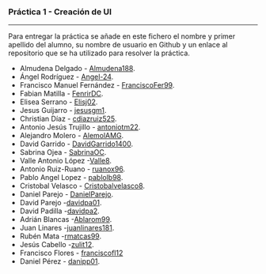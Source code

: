 ### Práctica 1 - Creación de UI
---

Para entregar la práctica se añade en este fichero el nombre y primer apellido del alumno, su nombre de usuario en Github y un enlace al repositorio que se ha utilizado para resolver la práctica.

* Almudena Delgado - [Almudena188](https://github.com/Almudena188/Calculadora-Sencilla).
* Ángel Rodríguez - [Angel-24](https://github.com/Angel-24/Entornos-de-Desarrollo/blob/main/src/AplicacionCalculadoraAndroidStudioAngelRodriguezAguilera.zip).
* Francisco Manuel Fernández - [FranciscoFer99](https://github.com/FranciscoFer99/Calculator).
* Fabian Matilla - [FenrirDC](https://github.com/Fenrir-DC/calculadoraAndroidStudio).
* Elisea Serrano - [Elisj02](https://github.com/Elisj02/EntornosDesarrollo/tree/master/Calculadora).
* Jesus Guijarro - [jesusgm1](https://github.com/jesusgm1/Calculadora-Prueba).
* Christian Díaz - [cdiazruiz525](https://github.com/cdiazruiz525/MinCalc_ChristianDiazRuiz.git).
* Antonio Jesús Trujillo - [antoniotm22](https://github.com/antoniotm22/PracticaED/blob/master/README.md).
* Alejandro Molero - [AlemolAMG](https://github.com/alemolamg/calculadoraAndroid).
* David Garrido - [DavidGarrido1400](https://github.com/DavidGarrido1400/Calculadora.git).
* Sabrina Ojea - [SabrinaOC](https://github.com/SabrinaOC/SabrinaEjerciciosEntornosDesarrollo.git).
* Valle Antonio López -[Valle8](https://github.com/Valle8/calculadora.git).
* Antonio Ruiz-Ruano - [ruanox96](https://github.com/ruanox96/EntornosDesarrolloARRAZ/tree/main/calculadora/src).
* Pablo Angel Lopez - [pablolb98](https://github.com/Pablolb98/CalculadoraAndroidStudio.git).
* Cristobal Velasco - [Cristobalvelasco8](https://github.com/cristobalvelasco8/EntornosDesarrollo/tree/main/calculadora/src).
* Daniel Parejo - [DanielParejo](https://github.com/DanielParejo/calculadora).
* David Parejo -[davidpa01](https://github.com/davidpa01/CalculadoraAndroid.git).
* David Padilla -[davidpa2](https://github.com/davidpa2/AndroidCalculator).
* Adrián Blancas -[Ablarom99](https://github.com/Ablarom99/QuickMathsCalculator.git).
* Juan Linares -[juanlinares181](https://github.com/juanlinares181/Calculadora).
* Rubén Mata -[rmatcas99](https://github.com/rmatcas99/CalculadoraAndoridStudio).
* Jesús Cabello -[zulit12](https://github.com/zulit12/Calculadora.git).
* Francisco Flores - [franciscofl12](https://github.com/franciscofl12/calculadoraSimple)
* Daniel Pérez - [danipp01](https://github.com/danipp01/Calculadora-Android.git).
